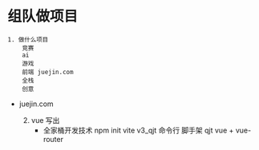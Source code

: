 # 组队做项目

    1. 做什么项目
        竞赛
        ai
        游戏
        前端 juejin.com
        全栈
        创意

- juejin.com

    2. vue 写出
        - 全家桶开发技术
        npm init vite v3_qjt  命令行 脚手架
        qjt vue + vue-router